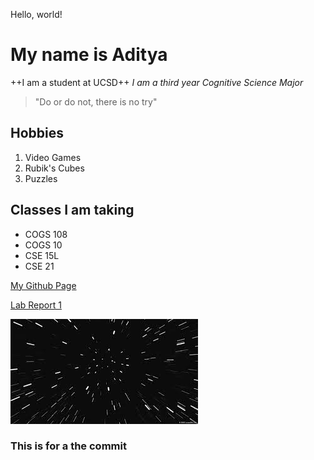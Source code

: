 Hello, world!

# My name is Aditya

++I am a student at UCSD++
*I am a third year Cognitive Science Major*

> "Do or do not, there is no try"

## Hobbies
1. Video Games
2. Rubik's Cubes
3. Puzzles

## Classes I am taking
- COGS 108
- COGS 10
- CSE 15L
- CSE 21

[My Github Page](https://github.com/adityatom19/)

[Lab Report 1](https://adityatom19.github.io/cse15l-lab-reports/lab-report-1-week-2.html)

![Star Wars Warpspeed](galaxy.jpeg)

### This is for a the commit